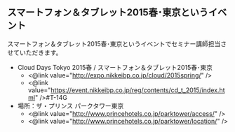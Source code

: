 ## スマートフォン＆タブレット2015春･東京というイベント

スマートフォン＆タブレット2015春･東京というイベントでセミナー講師担当させていただきます。

* Cloud Days Tokyo 2015春 / スマートフォン＆タブレット2015春･東京
  * <@link value="http://expo.nikkeibp.co.jp/cloud/2015spring/" />
  * <@link value="https://event.nikkeibp.co.jp/reg/contents/cd_t_2015/index.html" />#T-14G
* 場所：ザ・プリンス パークタワー東京
  * <@link value="http://www.princehotels.co.jp/parktower/access/" />
  * <@link value="http://www.princehotels.co.jp/parktower/location/" />




